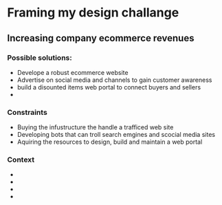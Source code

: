 # Framing my  design challange
## Increasing company ecommerce revenues 

### Possible solutions:
- Develope a robust ecommerce website 
- Advertise on social media and channels to gain customer awareness 
- build a disounted items web portal to connect buyers and sellers 
-
### Constraints
- Buying the infustructure the handle a trafficed web site
- Developing bots that can troll search emgines and scocial media sites
- Aquiring the resources to design, build and maintain a web portal

### Context
-
-
-
-
